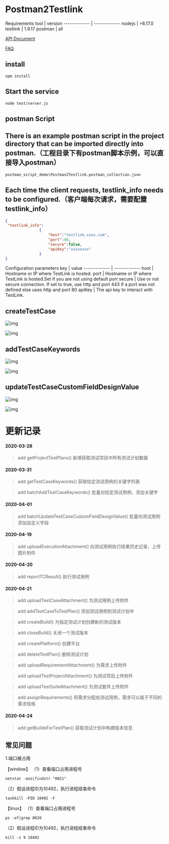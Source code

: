 # Postman2Testlink

Requirements
  tool  | version
  ------------- | -------------
 nodejs  | >8.17.0
 testlink  | 1.9.17
 postman  | all

[API Document](https://note.youdao.com/ynoteshare1/index.html?id=1b64f29437a77f86f0e22ac412987c54&type=note)

[FAQ](http://note.youdao.com/noteshare?id=64d99aed32db47d133f638908243b10b&sub=CCD48A85B9E34376AA8808B42800473E)


## install
```
npm install
```

## Start the service


```
node test/server.js
```

## postman Script


There is an example postman script in the project directory that can be imported directly into postman.（工程目录下有postman脚本示例，可以直接导入postman）
---


```
postman_script_demo\Postman2Testlink.postman_collection.json
```


Each time the client requests, testlink_info needs to be configured.（客户端每次请求，需要配置testlink_info）
---

```JSON
{
 "testlink_info":
               {
                   "host":"testlink.xxxx.com",
                   "port":80,
                   "secure":false, 
                   "apiKey":"xxxxxxxx"
               }
}
```

 Configuration parameters
  key  | value
  ------------- | -------------
 host  | Hostname or IP where TestLink is hosted.
 port  | Hostname or IP where TestLink is hosted.Set if you are not using default port
 secure  |  Use or not secure connection. If set to true, use http and port 443 if a port was not defined else uses http and port 80
 apiKey  | The api key to interact with TestLink.

## createTestCase

![img](static/images/createTestCase.png)

![img](static/images/addTestCaseKeywordsTestlinkUI.png)

## addTestCaseKeywords

![img](static/images/addTestCaseKeywords.png)

![img](static/images/addTestCaseKeywordsTestlinkUI.png)

## updateTestCaseCustomFieldDesignValue

![img](static/images/updateTestCaseCustomFieldDesignValue.png)

![img](static/images/updateTestCaseCustomFieldDesignValueTestlinkUI.png)



# 更新记录

#### 2020-03-28
>add getProjectTestPlans() 新增获取测试项目中所有测试计划数据

#### 2020-03-31
>add getTestCaseKeywords() 获取给定测试用例的关键字列表

>add batchAddTestCaseKeywords() 批量对给定测试用例，添加关键字

#### 2020-04-01
>add batchUpdateTestCaseCustomFieldDesignValue() 批量向测试用例添加自定义字段

#### 2020-04-19
>add uploadExecutionAttachment() 向测试用例执行结果历史记录，上传图片附件

#### 2020-04-20
>add reportTCResult() 执行测试用例

#### 2020-04-21
>add uploadTestCaseAttachment() 为测试用例上传附件

>add addTestCaseToTestPlan() 添加测试用例到测试计划中

>add createBuild() 为指定测试计划创建新的测试版本

>add closeBuild() 关闭一个测试版本

>add createPlatform() 创建平台

>add deleteTestPlan() 删除测试计划

>add uploadRequirementAttachment() 为需求上传附件

>add uploadTestProjectAttachment() 为测试项目上传附件

>add uploadTestSuiteAttachment() 为测试套件上传附件

>add assignRequirements() 将需求分配给测试用例，需求可以属于不同的需求规格

#### 2020-04-24
>add getBuildsForTestPlan() 获取测试计划中构建版本信息


## 常见问题

1.端口被占用

【window】
（1）查看端口占用进程号
```
netstat -ano|findstr "8021"
```
（2）假设进程ID为10492，执行进程结束命令
```
taskkill -PID 10492 -F
```

【linux】
（1）查看端口占用进程号
```
ps -ef|grep 8020
```
（2）假设进程ID为10492，执行进程结束命令
```
kill -s 9 10492
```